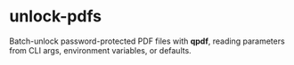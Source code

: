 # unlock-pdfs
Batch-unlock password-protected PDF files with **qpdf**, reading parameters from CLI args, environment variables, or defaults.
